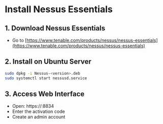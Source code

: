 # Install Nessus Essentials

## 1. Download Nessus Essentials
- Go to [https://www.tenable.com/products/nessus/nessus-essentials](https://www.tenable.com/products/nessus/nessus-essentials)

## 2. Install on Ubuntu Server
```bash
sudo dpkg -i Nessus-<version>.deb
sudo systemctl start nessusd.service
```
## 3. Access Web Interface
- Open: https://<server-ip>:8834
- Enter the activation code
- Create an admin account
